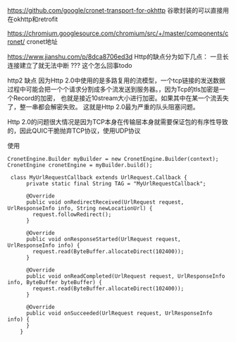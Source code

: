 https://github.com/google/cronet-transport-for-okhttp
谷歌封装的可以直接用在okhttp和retrofit

https://chromium.googlesource.com/chromium/src/+/master/components/cronet/
cronet地址


https://www.jianshu.com/p/8dca8706ed3d
Http的缺点分为如下几点：
一旦长连接建立了就无法中断   ??? 这个怎么回事todo

http2 缺点
因为Http 2.0中使用的是多路复用的流模型，一个tcp链接的发送数据过程中可能会把一个个请求分割成多个流发送到服务器。，因为Tcp的tls加密是一个Record的加密，
也就是接近10stream大小进行加密。如果其中在某一个流丢失了，整一串都会解密失败。
这就是Http 2.0最为严重的队头阻塞问题。

Http 2.0的问题很大情况是因为TCP本身在传输层本身就需要保证包的有序性导致的，因此QUIC干脆抛弃TCP协议，使用UDP协议


使用
```
CronetEngine.Builder myBuilder = new CronetEngine.Builder(context);
CronetEngine cronetEngine = myBuilder.build();

 class MyUrlRequestCallback extends UrlRequest.Callback {
      private static final String TAG = "MyUrlRequestCallback";

      @Override
      public void onRedirectReceived(UrlRequest request, UrlResponseInfo info, String newLocationUrl) {
        request.followRedirect();
      }

      @Override
      public void onResponseStarted(UrlRequest request, UrlResponseInfo info) {
        request.read(ByteBuffer.allocateDirect(102400));
      }

      @Override
      public void onReadCompleted(UrlRequest request, UrlResponseInfo info, ByteBuffer byteBuffer) {
        request.read(ByteBuffer.allocateDirect(102400));
      }

      @Override
      public void onSucceeded(UrlRequest request, UrlResponseInfo info) {
      }
    }
```